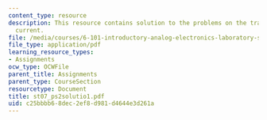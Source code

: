 ```yaml
---
content_type: resource
description: This resource contains solution to the problems on the transistor voltage
  current.
file: /media/courses/6-101-introductory-analog-electronics-laboratory-spring-2007/c25bbbb68dec2ef8d981d4644e3d261a_st07_ps2solutio1.pdf
file_type: application/pdf
learning_resource_types:
- Assignments
ocw_type: OCWFile
parent_title: Assignments
parent_type: CourseSection
resourcetype: Document
title: st07_ps2solutio1.pdf
uid: c25bbbb6-8dec-2ef8-d981-d4644e3d261a
---
```

